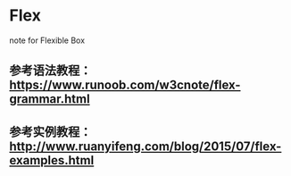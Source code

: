 # Flex
note for Flexible Box
## 参考语法教程：https://www.runoob.com/w3cnote/flex-grammar.html
## 参考实例教程：http://www.ruanyifeng.com/blog/2015/07/flex-examples.html
